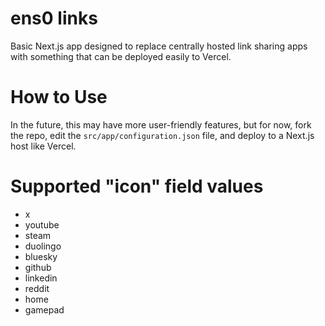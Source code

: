 # ens0 links

Basic Next.js app designed to replace centrally hosted link sharing apps with something that can be deployed easily to Vercel.

# How to Use

In the future, this may have more user-friendly features, but for now, fork the repo, edit the `src/app/configuration.json` file, and deploy to a Next.js host like Vercel.

# Supported "icon" field values

* x
* youtube
* steam
* duolingo
* bluesky
* github
* linkedin
* reddit
* home
* gamepad
